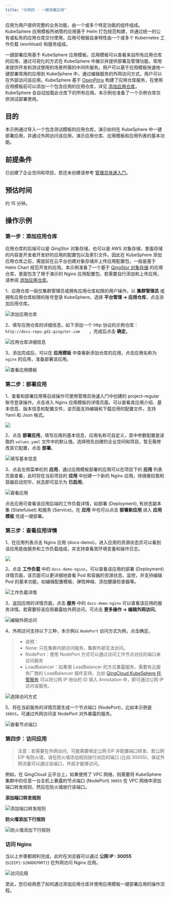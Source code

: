 ```yaml
---
title: "示例四 - 一键部署应用"
---
```


应用为用户提供完整的业务功能，由一个或多个特定功能的组件组成。KubeSphere 应用模板所纳管的应用基于 Helm 打包规范构建，并通过统一的公有或私有的应用仓库交付使用，应用可根据自身特性由一个或多个 Kubernetes 工作负载 (workload) 和服务组成。

一键部署应用基于 KubeSphere 应用模板，应用模板可以查看来自所有应用仓库的应用，通过可视化的方式在 KubeSphere 中展示并提供部署及管理功能，常用来提供开发和测试使用的场景所需的中间件服务。用户可以基于应用模板快速地一键部署常用的应用到 KubeSphere 中，通过编辑服务的外网访问方式，用户可以在外部访问该应用。KubeSphere 基于 [OpenPitrix](https://openpitrix.io) 构建了应用仓库服务，在使用应用模板前可以添加一个包含应用的应用仓库，详见 [添加应用仓库](../../platform-management/app-repo)，KubeSphere 会自动加载此仓库下的所有应用。本示例也准备了一个示例仓库仅供测试部署使用。


## 目的

本示例通过导入一个包含测试模板的应用仓库，演示如何在 KubeSphere 中一键部署应用，并通过外网访问该应用，演示应用仓库、应用模板和应用列表的基本功能。

## 前提条件

已创建了企业空间和项目，若还未创建请参考 [管理员快速入门](../../quick-start/admin-quick-start)。

## 预估时间

约 15 分钟。

## 操作示例

### 第一步：添加应用仓库

应用仓库的后端可以是 QingStor 对象存储，也可以是 AWS 对象存储，里面存储的内容是开发者开发好的应用的配置包以及索引文件。因此在 KubeSphere 添加应用仓库之前，需提前在云平台创建对象存储并上传应用配置包，一般是基于 Helm Chart 规范开发的应用。本示例准备了一个基于 [QingStor 对象存储](https://www.qingcloud.com/products/qingstor/) 的应用仓库，里面包含了用于演示的 Nginx 应用配置包，若需要自行添加和上传应用，请参阅 [添加应用仓库](../../platform-management/app-repo)。

1、应用仓库一般仅集群管理员或拥有应用仓库权限的用户操作。以 **集群管理员** 或拥有应用仓库权限的账号登录 KubeSphere，选择 **平台管理 → 应用仓库**，点击添加应用仓库。

![添加应用仓库](/add-app-repo.png)

2、填写应用仓库的详细信息，如下添加一个 http 协议的示例仓库：`http://docs-repo.gd2.qingstor.com	`，完成后点击 **确定**。

![应用仓库详细信息](/app-repo-basic.png)

3、添加完成后，可以在 **应用模板** 中查看新添加仓库的应用，点击应用名称为 `nginx` 的应用，准备部署该应用。

![查看应用模板](/app-template-lists.png)

### 第二步：部署应用

1、查看和部署应用等后续操作可使用管理员快速入门中创建的 project-regular 账号登录操作。点击进入 Nginx 应用模板的详情页面，可以查看其应用介绍、基本信息、版本信息和配置文件，该页面支持编辑和下载应用的配置文件，支持 Yaml 和 Json 格式。

![](/nginx-details.png)

2、点击 **部署应用**，填写应用的基本信息，应用名称可自定义，其中参数配置是读取的 `values.yaml` 文件中的默认值。选择预先创建的企业空间和项目，暂无需修改其它配置，点击 **部署**。

![填写基本信息](/nginx-demo-basic.png)

3、点击左侧菜单栏的 **应用**，通过应用模板部署的应用可以在项目下的 **应用** 列表页面查看，此时将在当前项目的 **应用** 中创建一个新的 Nginx 应用，待镜像拉取和容器启动完毕，状态即可显示为 **已启用**。

![查看应用](/nginx-app-demo.png)

点击应用可查看该应用后端的工作负载详情，如部署 (Deployment), 有状态副本集 (Statefulset) 和服务 (Service)。在 **应用** 中也可以点击 **部署新应用** 进入 **应用模板** 完成一键部署。

### 第三步：查看应用详情

1、在应用列表点击 Nginx 应用 (docs-demo)，进入应用的资源状态页可以看到该应用是由服务和工作负载组成，并支持查看其环境变量和操作日志。

![](/nginx-details-overview.png)

2、点击 **工作负载** 中的 `docs-demo-nginx`，可以查看该应用的部署 (Deployment) 详情页面，该页面可以更详细地查看 Pod 和容器的资源状态、监控，并支持编辑 Pod 的基本功能，如编辑配置模板、弹性伸缩、添加健康检查器等。

![工作负载详情](/nginx-deployment-details.png)

3、返回应用的详情页面，点击 **服务** 中的 `docs-demo-nginx` 可以查看该应用的服务详情。若需要将该应用暴露给外网访问，可点击 **更多操作 → 编辑外网访问**。

![编辑外网访问](/nginx-service-details.png)

4、外网访问支持以下三种，本示例以 `NodePort` 访问方式为例，点击确定。

> - 说明：
> -  None: 只在集群内部访问服务，集群外部无法访问。
> - NodePort：使用 NodePort 方式可以通过访问工作节点对应的端口来访问服务
> - LoadBalancer：如果用 LoadBalancer 的方式暴露服务，需要有云服务厂商的 LoadBalancer 插件支持，比如 [QingCloud KubeSphere 托管服务](https://appcenter.qingcloud.com/apps/app-u0llx5j8/Kubernetes%20on%20QingCloud) 可以将公网 IP 地址的 ID 填入 Annotation 中，即可通过公网 IP 访问该服务。

![选择访问方式](/select-nodeport.png)

5、将在当前服务的详情页面生成一个节点端口 (NodePort)，比如本示例是 `30055`，可通过外网访问该 NodePort 对外暴露的服务。

![查看节点端口](/nodeport-details.png)

### 第四步：访问应用

> 注意：若需要在外网访问，可能需要绑定公网 EIP 并配置端口转发，若公网 EIP 有防火墙，请在防火墙添加规则放行对应的端口 (比如 30055)，保证外网流量可以通过该端口，外部才能够访问。

例如，在 QingCloud 云平台上，如果使用了 VPC 网络，则需要将 KubeSphere 集群中的任意一台主机上暴露的节点端口 (NodePort) `30055` 在 VPC 网络中添加端口转发规则，然后在防火墙放行该端口。

**添加端口转发规则**

![添加端口转发规则](/demo4-vpc-nodeport-forward.png)

**防火墙添加下行规则**

![防火墙添加下行规则](/demo4-firewall-nodeport.png)

### 访问 Nginx

当以上步骤都顺利完成，此时在浏览器可以通过 **公网 IP : 30055** (`${EIP}:${NODEPORT}`) 在外网访问 Nginx 应用。

![访问应用](/access-nginx-app.png)

至此，您已经熟悉了如何通过添加应用仓库并使用应用模板一键部署应用的操作流程。